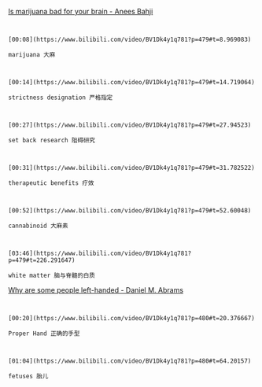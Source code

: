 [Is marijuana bad for your brain - Anees Bahji](https://www.bilibili.com/video/BV1Dk4y1q781?p=479)

```ad-note


[00:08](https://www.bilibili.com/video/BV1Dk4y1q781?p=479#t=8.969083)

marijuana 大麻

```

```ad-note


[00:14](https://www.bilibili.com/video/BV1Dk4y1q781?p=479#t=14.719064)

strictness designation 严格指定

```

```ad-note


[00:27](https://www.bilibili.com/video/BV1Dk4y1q781?p=479#t=27.94523)

set back research 阻碍研究

```

```ad-note


[00:31](https://www.bilibili.com/video/BV1Dk4y1q781?p=479#t=31.782522)

therapeutic benefits 疗效

```

```ad-note


[00:52](https://www.bilibili.com/video/BV1Dk4y1q781?p=479#t=52.60048)

cannabinoid 大麻素

```

```ad-note


[03:46](https://www.bilibili.com/video/BV1Dk4y1q781?p=479#t=226.291647)

white matter 脑与脊髓的白质

```

[Why are some people left-handed - Daniel M. Abrams](https://www.bilibili.com/video/BV1Dk4y1q781?p=480)

```ad-note


[00:20](https://www.bilibili.com/video/BV1Dk4y1q781?p=480#t=20.376667)

Proper Hand 正确的手型

```

```ad-note


[01:04](https://www.bilibili.com/video/BV1Dk4y1q781?p=480#t=64.20157)

fetuses 胎儿

```